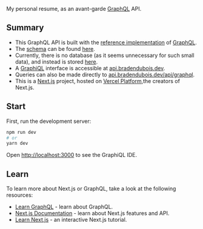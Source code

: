 My personal resume, as an avant-garde [GraphQL](https://graphql.org/) API.

## Summary

- This GraphQL API is built with the [reference implementation](https://github.com/graphql/graphql-js) of [GraphQL](https://graphql.org/).
- The [schema](https://graphql.org/learn/schema/) can be found [here](./graphql/schema.js).
- Currently, there is no database (as it seems unnecessary for such small data), and instead is stored [here](./graphql/data).
- A [GraphiQL](https://github.com/graphql/graphiql/tree/main/packages/graphiql#readme) interface is accessible at [api.bradendubois.dev](https://api.bradendubois.dev/).
- Queries can also be made directly to [api.bradendubois.dev/api/graphql](http://api.bradendubois.dev/api/graphql).
- This is a [Next.js](https://nextjs.org/) project, hosted on [Vercel Platform](https://vercel.com/),the creators of Next.js.

## Start

First, run the development server:

```bash
npm run dev
# or
yarn dev
```

Open [http://localhost:3000](http://localhost:3000) to see the GraphiQL IDE.

## Learn

To learn more about Next.js or GraphQL, take a look at the following resources:

- [Learn GraphQL](https://graphql.org/learn/) - learn about GraphQL.
- [Next.js Documentation](https://nextjs.org/docs) - learn about Next.js features and API.
- [Learn Next.js](https://nextjs.org/learn) - an interactive Next.js tutorial.
